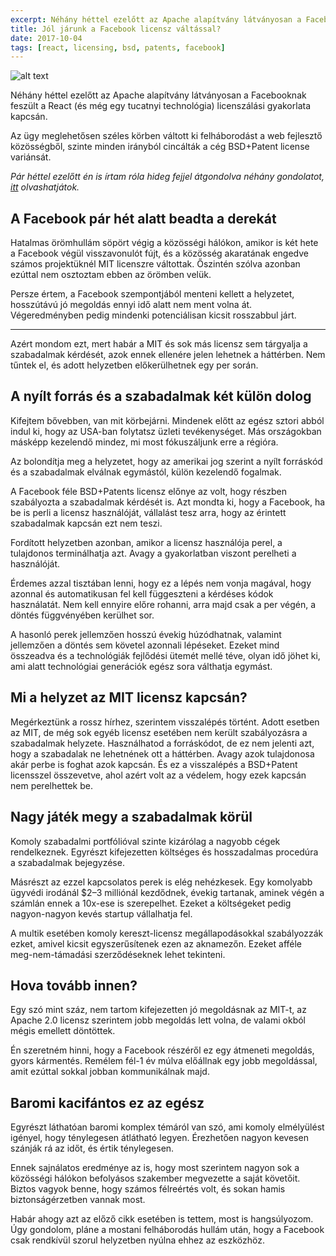 ```yaml
---
excerpt: Néhány héttel ezelőtt az Apache alapítvány látványosan a Facebooknak feszült a React (és még egy tucatnyi technológia) licenszálási gyakorlata kapcsán.
title: Jól járunk a Facebook licensz váltással?
date: 2017-10-04
tags: [react, licensing, bsd, patents, facebook]
---
```


![alt text](https://appcraft-projects.github.io/appcraft-site/assets/img/fb-license-02.png)

Néhány héttel ezelőtt az Apache alapítvány látványosan a Facebooknak feszült a React (és még egy tucatnyi technológia) licenszálási gyakorlata kapcsán.

Az ügy meglehetősen széles körben váltott ki felháborodást a web fejlesztő közösségből, szinte minden irányból cincálták a cég BSD+Patent license variánsát.

*Pár héttel ezelőtt én is írtam róla hideg fejjel átgondolva néhány gondolatot, [itt](https://appcraft-projects.github.io/appcraft-site/posts/blog/2017-08-30-fb-licensing) olvashatjátok.*

## A Facebook pár hét alatt beadta a derekát
Hatalmas örömhullám söpört végig a közösségi hálókon, amikor is két hete a Facebook végül visszavonulót fújt, és a közösség akaratának engedve számos projektüknél MIT licenszre váltottak. Őszintén szólva azonban ezúttal nem osztoztam ebben az örömben velük.

Persze értem, a Facebook szempontjából menteni kellett a helyzetet, hosszútávú jó megoldás ennyi idő alatt nem ment volna át. Végeredményben pedig mindenki potenciálisan kicsit rosszabbul járt.

---

Azért mondom ezt, mert habár a MIT és sok más licensz sem tárgyalja a szabadalmak kérdését, azok ennek ellenére jelen lehetnek a háttérben. Nem tűntek el, és adott helyzetben előkerülhetnek egy per során.

## A nyílt forrás és a szabadalmak két külön dolog

Kifejtem bővebben, van mit körbejárni. Mindenek előtt az egész sztori abból indul ki, hogy az USA-ban folytatsz üzleti tevékenységet. Más országokban másképp kezelendő mindez, mi most fókuszáljunk erre a régióra.

Az bolondítja meg a helyzetet, hogy az amerikai jog szerint a nyílt forráskód és a szabadalmak elválnak egymástól, külön kezelendő fogalmak.

A Facebook féle BSD+Patents licensz előnye az volt, hogy részben szabályozta a szabadalmak kérdését is. Azt mondta ki, hogy a Facebook, ha be is perli a licensz használóját, vállalást tesz arra, hogy az érintett szabadalmak kapcsán ezt nem teszi.

Fordított helyzetben azonban, amikor a licensz használója perel, a tulajdonos terminálhatja azt. Avagy a gyakorlatban viszont perelheti a használóját.

Érdemes azzal tisztában lenni, hogy ez a lépés nem vonja magával, hogy azonnal és automatikusan fel kell függeszteni a kérdéses kódok használatát. Nem kell ennyire előre rohanni, arra majd csak a per végén, a döntés függvényében kerülhet sor.

A hasonló perek jellemzően hosszú évekig húzódhatnak, valamint jellemzően a döntés sem követel azonnali lépéseket. Ezeket mind összeadva és a technológiák fejlődési ütemét mellé téve, olyan idő jöhet ki, ami alatt technológiai generációk egész sora válthatja egymást.

## Mi a helyzet az MIT licensz kapcsán?

Megérkeztünk a rossz hírhez, szerintem visszalépés történt. Adott esetben az MIT, de még sok egyéb licensz esetében nem került szabályozásra a szabadalmak helyzete. Használhatod a forráskódot, de ez nem jelenti azt, hogy a szabadalak ne lehetnének ott a háttérben.
Avagy azok tulajdonosa akár perbe is foghat azok kapcsán. És ez a visszalépés a BSD+Patent licensszel összevetve, ahol azért volt az a védelem, hogy ezek kapcsán nem perelhettek be.

## Nagy játék megy a szabadalmak körül

Komoly szabadalmi portfólióval szinte kizárólag a nagyobb cégek rendelkeznek. Egyrészt kifejezetten költséges és hosszadalmas procedúra a szabadalmak bejegyzése.

Másrészt az ezzel kapcsolatos perek is elég nehézkesek. Egy komolyabb ügyvédi irodánál $2–3 milliónál kezdődnek, évekig tartanak, aminek végén a számlán ennek a 10x-ese is szerepelhet. Ezeket a költségeket pedig nagyon-nagyon kevés startup vállalhatja fel.

A multik esetében komoly kereszt-licensz megállapodásokkal szabályozzák ezket, amivel kicsit egyszerűsítenek ezen az aknamezőn. Ezeket afféle meg-nem-támadási szerződéseknek lehet tekinteni.

## Hova tovább innen?

Egy szó mint száz, nem tartom kifejezetten jó megoldásnak az MIT-t, az Apache 2.0 licensz szerintem jobb megoldás lett volna, de valami okból mégis emellett döntöttek.

Én szeretném hinni, hogy a Facebook részéről ez egy átmeneti megoldás, gyors kármentés. Remélem fél-1 év múlva előállnak egy jobb megoldással, amit ezúttal sokkal jobban kommunikálnak majd.

## Baromi kacifántos ez az egész

Egyrészt láthatóan baromi komplex témáról van szó, ami komoly elmélyülést igényel, hogy ténylegesen átlátható legyen. Érezhetően nagyon kevesen szánják rá az időt, és értik ténylegesen.

Ennek sajnálatos eredménye az is, hogy most szerintem nagyon sok a közösségi hálókon befolyásos szakember megvezette a saját követőit. Biztos vagyok benne, hogy számos félreértés volt, és sokan hamis biztonságérzetben vannak most.

Habár ahogy azt az előző cikk esetében is tettem, most is hangsúlyozom. Úgy gondolom, pláne a mostani felháborodás hullám után, hogy a Facebook csak rendkívül szorul helyzetben nyúlna ehhez az eszközhöz.